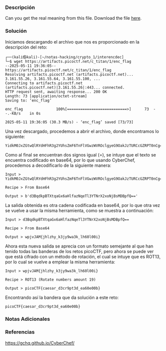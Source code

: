 ### Descripción
Can you get the real meaning from this file. 
Download the file [here](https://artifacts.picoctf.net/c_titan/1/enc_flag).
### Solución
Iniciamos descargando el archivo que nos es proporcionado en la descripción del reto:

```shell
┌──(kali㉿kali)-[~/notas-hacking/crypto_1/interencdec]
└─$ wget https://artifacts.picoctf.net/c_titan/1/enc_flag
--2025-05-11 19:36:05--  https://artifacts.picoctf.net/c_titan/1/enc_flag
Resolving artifacts.picoctf.net (artifacts.picoctf.net)... 3.161.55.26, 3.161.55.64, 3.161.55.100, ...
Connecting to artifacts.picoctf.net (artifacts.picoctf.net)|3.161.55.26|:443... connected.
HTTP request sent, awaiting response... 200 OK
Length: 73 [application/octet-stream]
Saving to: ‘enc_flag’

enc_flag               100%[===========================>]      73  --.-KB/s    in 0s      

2025-05-11 19:36:05 (30.3 MB/s) - ‘enc_flag’ saved [73/73]
```

Una vez descargado, procedemos a abrir el archivo, donde encontramos lo siguiente:

```
YidkM0JxZGtwQlRYdHFhR3g2YUhsZmF6TnFlVGwzWVROclgyeG9OakJzTURCcGZRPT0nCg==
```

Como al final se encuentran dos signos igual (=), se intuye que el texto se encuentra codificado en base64, por lo que usando CyberChef, procedemos a decodificarlo de la siguiente manera:

```
Input > YidkM0JxZGtwQlRYdHFhR3g2YUhsZmF6TnFlVGwzWVROclgyeG9OakJzTURCcGZRPT0nCg==

Recipe > From Base64

Output > b'd3BqdkpBTXtqaGx6aHlfazNqeTl3YTNrX2xoNjBsMDBpfQ=='
```

La salida obtenida es otra cadena codificada en base64, por lo que otra vez se vuelve a usar la misma herramienta, como se muestra a continuación:

```
Input > d3BqdkpBTXtqaGx6aHlfazNqeTl3YTNrX2xoNjBsMDBpfQ==

Recipe > From Base64

Output > wpjvJAM{jhlzhy_k3jy9wa3k_lh60l00i}
```

Ahora esta nueva salida se aprecia con un formato semejante al que han tenido todas las banderas de los retos picoCTF, pero ahora se puede ver que está cifrado con un método de rotación, el cual se intuye que es ROT13, por lo cual se vuelve a emplear la misma herramienta:

```
Input > wpjvJAM{jhlzhy_k3jy9wa3k_lh60l00i}

Recipe > ROT13 (Rotate numbers amount 19)

Output > picoCTF{caesar_d3cr9pt3d_ea60e00b}
```

Encontrando así la bandera que da solución a este reto:

```
picoCTF{caesar_d3cr9pt3d_ea60e00b}
```
### Notas Adicionales

### Referencias
https://gchq.github.io/CyberChef/
